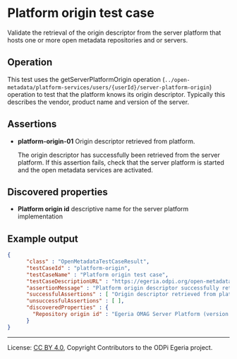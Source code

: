 <!-- SPDX-License-Identifier: CC-BY-4.0 -->
<!-- Copyright Contributors to the ODPi Egeria project. -->


# Platform origin test case

Validate the retrieval of the origin descriptor from the server platform that hosts one or more open metadata
repositories and or servers.

## Operation

This test uses the getServerPlatformOrigin operation (`../open-metadata/platform-services/users/{userId}/server-platform-origin`)
operation to test that the platform knows its origin descriptor.
Typically this describes the vendor, product name and version of the server.

## Assertions

* **platform-origin-01** Origin descriptor retrieved from platform.

   The origin descriptor has successfully been retrieved from the server platform.
If this assertion fails, check that the server platform is started and the
open metadata services are activated.

## Discovered properties

* **Platform origin id** descriptive name for the server platform implementation

## Example output

```json
{
      "class" : "OpenMetadataTestCaseResult",
      "testCaseId" : "platform-origin",
      "testCaseName" : "Platform origin test case",
      "testCaseDescriptionURL" : "https://egeria.odpi.org/open-metadata-conformance-suite/docs/platform-workbench/platfrom-origin-test-case.md",
      "assertionMessage" : "Platform origin descriptor successfully retrieved",
      "successfulAssertions" : [ "Origin descriptor retrieved from platform." ],
      "unsuccessfulAssertions" : [ ],
      "discoveredProperties" : {
        "Repository origin id" : "Egeria OMAG Server Platform (version 3.10.1)"
      }
}
```



----
License: [CC BY 4.0](https://creativecommons.org/licenses/by/4.0/),
Copyright Contributors to the ODPi Egeria project.
